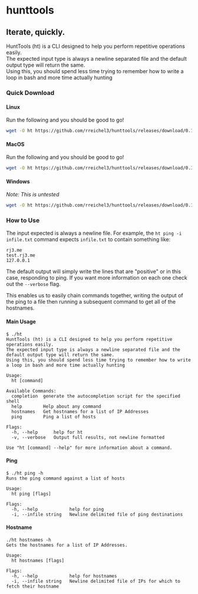 # hunttools
## Iterate, quickly.

HuntTools (ht) is a CLI designed to help you perform repetitive operations easily.  
The expected input type is always a newline separated file and the default output type will return the same.   
Using this, you should spend less time trying to remember how to write a loop in bash and more time actually hunting

### Quick Download
<!-- This should point to the latest binary -->
#### Linux

Run the following and you should be good to go! 

```bash
wget -O ht https://github.com/rreichel3/hunttools/releases/download/0.1beta/linux_ht && chmod +x ./ht && ./ht
```

#### MacOS

Run the following and you should be good to go! 

```bash
wget -O ht https://github.com/rreichel3/hunttools/releases/download/0.1beta/mac_ht && chmod +x ./ht && ./ht
```

#### Windows
_Note: This is untested_
```bash
wget -O ht https://github.com/rreichel3/hunttools/releases/download/0.1beta/mac_ht 
```



### How to Use
The input expected is always a newline file. For example, the `ht ping -i infile.txt` command expects `infile.txt` to contain something like:
```
rj3.me
test.rj3.me
127.0.0.1
```
The default output will simply write the lines that are "positive" or in this case, responding to ping.  If you want more information on each one check out the `--verbose` flag.  

This enables us to easily chain commands together, writing the output of the ping to a file then running a subsequent command to get all of the hostnames.  

#### Main Usage
```
$ ./ht 
HuntTools (ht) is a CLI designed to help you perform repetitive operations easily.  
The expected input type is always a newline separated file and the default output type will return the same.   
Using this, you should spend less time trying to remember how to write a loop in bash and more time actually hunting

Usage:
  ht [command]

Available Commands:
  completion  generate the autocompletion script for the specified shell
  help        Help about any command
  hostnames   Get hostnames for a list of IP Addresses
  ping        Ping a list of hosts

Flags:
  -h, --help      help for ht
  -v, --verbose   Output full results, not newline formatted

Use "ht [command] --help" for more information about a command.
```

#### Ping
```
$ ./ht ping -h  
Runs the ping command against a list of hosts

Usage:
  ht ping [flags]

Flags:
  -h, --help            help for ping
  -i, --infile string   Newline delimited file of ping destinations
```
#### Hostname
```
./ht hostnames -h
Gets the hostnames for a list of IP Addresses.

Usage:
  ht hostnames [flags]

Flags:
  -h, --help            help for hostnames
  -i, --infile string   Newline delimited file of IPs for which to fetch their hostname
```


